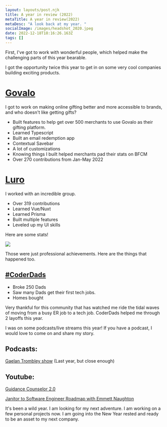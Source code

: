 ```yaml
---
layout: layouts/post.njk
title: A year in review (2022)
metaTitle: A year in review(2022)
metaDesc: "A look back at my year. "
socialImage: /images/headshot_2020.jpeg
date: 2022-12-18T18:16:26.163Z
tags: []
---
```



First, I've got to work with wonderful people, which helped make the challenging parts of this year bearable. 

I got the opportunity twice this year to get in on some very cool companies building exciting products.

# [Govalo](https://govalo.com)
I got to work on making online gifting better and more accessible to brands, and who doesn't like getting gifts?

- Built features to help get over 500 merchants to use Govalo as their gifting platform. 
- Learned Typescript
- Built an email redemption app
- Contextual Savebar
- A lot of customizations 
- Knowing things I built helped merchants pad their stats on BFCM
-  Over 270 contributions from Jan-May 2022 

#  [Luro](https://luroapp.com)
I worked with an incredible group. 
- Over 319 contributions 
- Learned Vue/Nuxt
- Learned Prisma
- Built multiple features
- Leveled up my UI skills


Here are some stats! 

![](/images/github-wrapped-1-.png)

Those were just professional achievements. 
Here are the things that happened too.

## [#CoderDads](https://coderdads.carrd.co)

- Broke 250 Dads
- Saw many Dads get their first tech jobs. 
- Homes bought

Very thankful for this community that has watched me ride the tidal waves of moving from a busy ER job to a tech job. CoderDads helped me through 2 layoffs this year.  

I was on some podcasts/live streams this year! If you have a podcast, I would love to come on and share my story. 

##  Podcasts:

[Gaelan Trombley show](https://gaelantrombley.podbean.com/e/tgts-episode-175-emmett-naughton/) (Last year, but close enough)

## Youtube:

[Guidance Counselor 2.0](https://www.youtube.com/watch?v=NO7v524_Qdc&t=1s&ab_channel=TaylorDesseyn)

[Janitor to Software Engineer Roadmap with Emmett Naughton](https://www.youtube.com/watch?v=f0p5_2PIIcQ&ab_channel=NickTaylor)


It's been a wild year.
I am looking for my next adventure. I am working on a few personal projects now. 
I am going into the New Year rested and ready to be an asset to my next company. 






